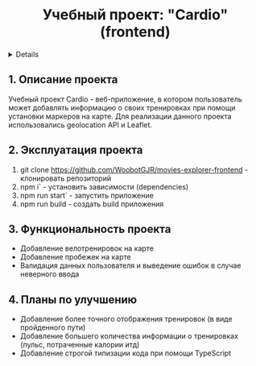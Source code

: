 <h1 align="center">Учебный проект: "Cardio" (frontend)</h1>

<a name="summary">
  <details>
    <summary>Оглавление</summary>
    <ol>
      <li><a href="#project-description">Описание проекта</a></li>
      <li><a href="#project-installation">Эксплуатация проекта</a></li>
      <li><a href="#project-functionality">Функциональность проекта</a></li>
      <li><a href="#project-enhancement">Планы по улучшению</a></li>
    </ol>
  </details>
</a>

<a name="project-description"><h2>1. Описание проекта</h2></a>
Учебный проект Cardio - веб-приложение, в котором пользователь может добавлять информацию о своих тренировках при помощи установки маркеров на карте. Для реализации данного проекта использовались geolocation API и Leaflet. 

<a name="project-installation"><h2>2. Эксплуатация проекта</h2></a>

1. git clone https://github.com/WoobotGJR/movies-explorer-frontend - клонировать репозиторий
2. npm i` - установить зависимости (dependencies)
3. npm run start` - запустить приложение
4. npm run build - создать build приложения

<a name="functionality"><h2>3. Функциональность проекта</h2></a>

- Добавление велотренировок на карте
- Добавление пробежек на карте
- Валидация данных пользователя и выведение ошибок в случае неверного ввода

<a name="enhancement"><h2>4. Планы по улучшению</h2></a>

- Добавление более точного отображения тренировок (в виде пройденного пути)
- Добавление большего количества информации о тренировках (пульс, потраченные калории итд)
- Добавление строгой типизации кода при помощи TypeScript
